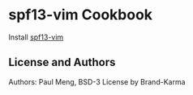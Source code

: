 spf13-vim Cookbook
==================
Install [spf13-vim](http://vim.spf13.com/)

License and Authors
-------------------
Authors: Paul Meng, BSD-3 License by Brand-Karma
